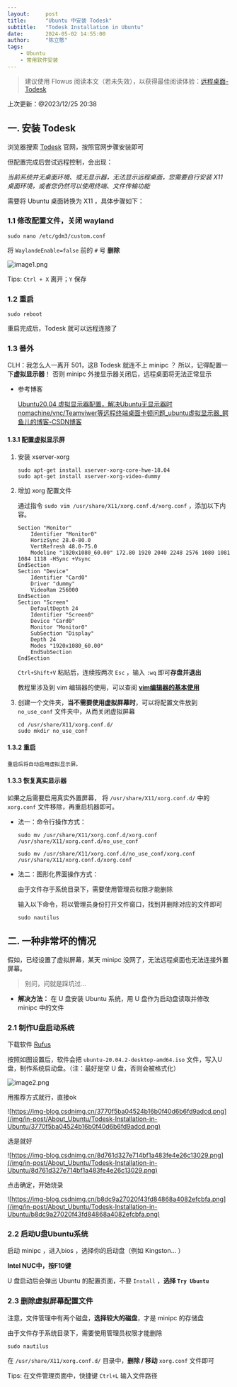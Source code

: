 ```yaml
---
layout:     post
title:      "Ubuntu 中安装 Todesk"
subtitle:   "Todesk Installation in Ubuntu"
date:       2024-05-02 14:55:00
author:     "陈立憨"
tags:
    - Ubuntu
    - 常用软件安装
---
```


> 建议使用 Flowus 阅读本文（若未失效），以获得最佳阅读体验：[远程桌面-Todesk](https://flowus.cn/lihanchen/share/cdc79eb7-2a19-4bd9-9c38-09e4ec86eb7e?code=4PP1RS)

上次更新：@2023/12/25 20:38

## 一. 安装 Todesk

浏览器搜索 [Todesk](https://www.todesk.com/linux.html) 官网，按照官网步骤安装即可

但配置完成后尝试远程控制，会出现：

*当前系统并无桌面环境、或无显示器，无法显示远程桌面，您需要自行安装 X11 桌面环境，或者您仍然可以使用终端、文件传输功能*

需要将 Ubuntu 桌面转换为 X11 ，具体步骤如下：

### 1.1 修改配置文件，关闭 wayland

```Shell
sudo nano /etc/gdm3/custom.conf
```

将 `WaylandeEnable=false` 前的 `#` 号 **删除**

![image1.png](/img/in-post/About_Ubuntu/Todesk-Installation-in-Ubuntu/image1.png)

Tips: `Ctrl + X` 离开；`Y` 保存

### 1.2 重启

```Shell
sudo reboot
```

重启完成后，Todesk 就可以远程连接了

### 1.3 番外

CLH：我怎么人一离开 501，这B Todesk 就连不上 minipc ？
所以，记得配置一下**虚拟显示器**！
否则 minipc 外接显示器关闭后，远程桌面将无法正常显示

- 参考博客

    [Ubuntu20.04 虚拟显示器配置，解决Ubuntu无显示器时nomachine/vnc/Teamviwer等远程终端桌面卡顿问题_ubuntu虚拟显示器_鳄鱼儿的博客-CSDN博客](https://blog.csdn.net/Ber_Bai/article/details/127768374)


#### 1.3.1 配置虚拟显示屏

1. 安装 xserver-xorg

    ```Shell
    sudo apt-get install xserver-xorg-core-hwe-18.04
    sudo apt-get install xserver-xorg-video-dummy
    ```

2. 增加 xorg 配置文件

    通过指令 `sudo vim /usr/share/X11/xorg.conf.d/xorg.conf` ，添加以下内容。

    ```Shell
    Section "Monitor"
        Identifier "Monitor0"
        HorizSync 28.0-80.0
        VertRefresh 48.0-75.0
        Modeline "1920x1080_60.00" 172.80 1920 2040 2248 2576 1080 1081 1084 1118 -HSync +Vsync
    EndSection
    Section "Device"
        Identifier "Card0"
        Driver "dummy"
        VideoRam 256000
    EndSection
    Section "Screen"
        DefaultDepth 24
        Identifier "Screen0"
        Device "Card0"
        Monitor "Monitor0"
        SubSection "Display"
        Depth 24
        Modes "1920x1080_60.00"
        EndSubSection
    EndSection
    ```

    `Ctrl+Shift+V` 粘贴后，连续按两次 `Esc` ，输入 `:wq` 即可**存盘并退出**

    教程里涉及到 vim 编辑器的使用，可以查阅 **[vim编辑器的基本使用](https://blog.csdn.net/hsforpyp/article/details/113833465)**

3. 创建一个文件夹，**当不需要使用虚拟屏幕时**，可以将配置文件放到 `no_use_conf` 文件夹中，从而关闭虚拟屏幕

    ```Shell
    cd /usr/share/X11/xorg.conf.d/
    sudo mkdir no_use_conf
    ```

#### 1.3.2 **重启**

    重启后将自动启用虚拟显示屏。

#### 1.3.3 恢复真实显示器

如果之后需要启用真实外置屏幕，
将 `/usr/share/X11/xorg.conf.d/` 中的 `xorg.conf` 文件移除，再重启机器即可。

- 法一：命令行操作方式：

    ```Shell
    sudo mv /usr/share/X11/xorg.conf.d/xorg.conf /usr/share/X11/xorg.conf.d/no_use_conf
    ```

    ```Shell
    sudo mv /usr/share/X11/xorg.conf.d/no_use_conf/xorg.conf /usr/share/X11/xorg.conf.d/xorg.conf 
    ```

- 法二：图形化界面操作方式：

    由于文件存于系统目录下，需要使用管理员权限才能删除

    输入以下命令，将以管理员身份打开文件窗口，找到并删除对应的文件即可

    ```Shell
    sudo nautilus
    ```



## 二. 一种非常坏的情况

假如，已经设置了虚拟屏幕，某天 minipc 没网了，无法远程桌面也无法连接外置屏幕。

> 别问，问就是踩坑过...

- **解决方法：** 在 U 盘安装 Ubuntu 系统，用 U 盘作为启动盘读取并修改 minipc 中的文件

### 2.1 制作U盘启动系统

下载软件 [Rufus](https://rufus.akeo.ie)

按照如图设置后，软件会把 `ubuntu-20.04.2-desktop-amd64.iso` 文件，写入U盘，制作系统启动盘。（注：最好是空 U 盘，否则会被格式化）

![image2.png](/img/in-post/About_Ubuntu/Todesk-Installation-in-Ubuntu/image2.png)

用推荐方式就行，直接ok

![https://img-blog.csdnimg.cn/3770f5ba04524b16b0f40d6b6fd9adcd.png](/img/in-post/About_Ubuntu/Todesk-Installation-in-Ubuntu/3770f5ba04524b16b0f40d6b6fd9adcd.png)

选是就好

![https://img-blog.csdnimg.cn/8d761d327e714bf1a483fe4e26c13029.png](/img/in-post/About_Ubuntu/Todesk-Installation-in-Ubuntu/8d761d327e714bf1a483fe4e26c13029.png)

点击确定，开始烧录

![https://img-blog.csdnimg.cn/b8dc9a27020f43fd84868a4082efcbfa.png](/img/in-post/About_Ubuntu/Todesk-Installation-in-Ubuntu/b8dc9a27020f43fd84868a4082efcbfa.png)

### 2.2 启动U盘Ubuntu系统

启动 minipc ，进入bios ，选择你的启动盘（例如 Kingston... ）

**Intel NUC中，按F10键**

U 盘启动后会弹出 Ubuntu 的配置页面，不要 `Install` ，**选择 `Try Ubuntu`** 

### 2.3 删除虚拟屏幕配置文件

注意，文件管理中有两个磁盘，**选择较大的磁盘**，才是 minipc 的存储盘

由于文件存于系统目录下，需要使用管理员权限才能删除

```Shell
sudo nautilus
```

在 `/usr/share/X11/xorg.conf.d/` 目录中，**删除 / 移动** `xorg.conf` 文件即可

Tips:  在文件管理页面中，快捷键 `Ctrl+L` 输入文件路径